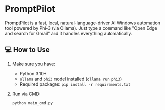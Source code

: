 # PromptPilot

PromptPilot is a fast, local, natural-language-driven AI Windows automation tool powered by Phi-3 (via Ollama). Just type a command like "Open Edge and search for Gmail" and it handles everything automatically.

## 💻 How to Use

1. Make sure you have:
   - Python 3.10+
   - `ollama` and `phi3` model installed (`ollama run phi3`)
   - Required packages: `pip install -r requirements.txt`

2. Run via CMD:
   ```bash
   python main_cmd.py
